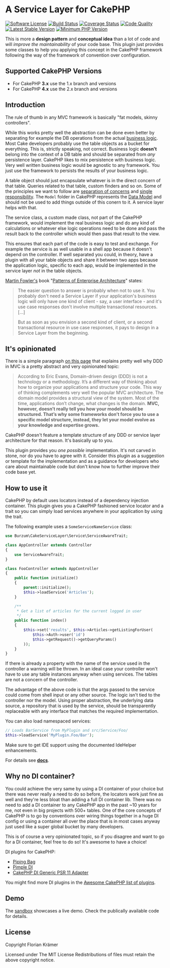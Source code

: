 #  A Service Layer for CakePHP

[![Software License](https://img.shields.io/badge/license-MIT-brightgreen.svg?style=flat-square)](LICENSE.txt)
[![Build Status](https://img.shields.io/scrutinizer/build/g/burzum/cakephp-service-layer/master.svg?style=flat-square)](https://scrutinizer-ci.com/g/burzum/cakephp-service-layer/)
[![Coverage Status](https://img.shields.io/scrutinizer/coverage/g/burzum/cakephp-service-layer/master.svg?style=flat-square)](https://scrutinizer-ci.com/g/burzum/cakephp-service-layer/?branch=master)
[![Code Quality](https://img.shields.io/scrutinizer/g/burzum/cakephp-service-layer/master.svg?style=flat-square)](https://scrutinizer-ci.com/g/burzum/cakephp-service-layer/?branch=master)
[![Latest Stable Version](https://poser.pugx.org/burzum/cakephp-service-layer/v/stable.svg)](https://packagist.org/packages/burzum/cakephp-service-layer)
[![Minimum PHP Version](https://img.shields.io/badge/php-%3E%3D%208.1-8892BF.svg)](https://php.net/)

This is more a **design pattern** and **conceptual idea** than a lot of code and will *improve the maintainability* of your code base. This plugin just provides some classes to help you applying this concept in the CakePHP framework following the way of the framework of convention over configuration.

## Supported CakePHP Versions

* For CakePHP **3.x** use the 1.x branch and versions
* For CakePHP **4.x** use the 2.x branch and versions

## Introduction

The rule of thumb in any MVC framework is basically "fat models, skinny controllers".

While this works pretty well the abstraction can be done even better by separating for example the DB operations from the actual [business logic](https://en.wikipedia.org/wiki/Business_logic). Most Cake developers probably use the table objects as a bucket for everything. This is, strictly speaking, not correct. Business logic **doesn't** belong into the context of a DB table and should be separated from *any* persistence layer. CakePHP likes to mix persistence with business logic. Very well written business logic would be agnostic to any framework. You just use the framework to persists the results of your business logic.

A table object should just encapsulate whatever is in the direct concern of that table. Queries related to that table, custom finders and so on. Some of the principles we want to follow are [separation of concerns](https://en.wikipedia.org/wiki/Separation_of_concerns) and [single responsibility](https://en.wikipedia.org/wiki/Single_responsibility_principle). The `Model` folder in CakePHP represents the [Data Model](https://en.wikipedia.org/wiki/Data_model) and should not be used to add things outside of this conern to it. A service layer helps with that.

The service class, a custom made class, not part of the CakePHP framework, would implement the real business logic and do any kind of calculations or whatever else logic operations need to be done and pass the result back to the controller which would then pass that result to the view.

This ensures that each part of the code is easy to test and exchange. For example the service is as well usable in a shell app because it doesn't depend on the controller. If well separated you could, in theory, have a plugin with all your table objects and share it between two apps because the application logic, specific to each app, would be implemented in the service layer *not* in the table objects.

[Martin Fowler's](https://en.wikipedia.org/wiki/Martin_Fowler) book "[Patterns of Enterprise Architecture](https://martinfowler.com/books/eaa.html)" states:

> The easier question to answer is probably when not to use it. You probably don't need a Service Layer if your application's business logic will only have one kind of client - say, a user interface - and it's use case responses don't involve multiple transactional resources. [...]
>
> But as soon as you envision a second kind of client, or a second transactional resource in use case responses, it pays to design in a Service Layer from the beginning.

## It's opinionated

There is a simple paragraph [on this page](https://blog.fedecarg.com/2009/03/11/domain-driven-design-and-mvc-architectures/) that explains pretty well why DDD in MVC is a pretty abstract and very opinionated topic:

> According to Eric Evans, Domain-driven design (DDD) is not a technology or a methodology. It’s a different way of thinking about how to organize your applications and structure your code. This way of thinking complements very well the popular MVC architecture. The domain model provides a structural view of the system. Most of the time, applications don’t change, what changes is the domain. **MVC, however, doesn’t really tell you how your model should be structured. That’s why some frameworks don’t force you to use a specific model structure, instead, they let your model evolve as your knowledge and expertise grows.**

CakePHP doesn't feature a template structure of any DDD or service layer architecture for that reason. It's basically up to you.

This plugin provides you *one possible* implementation. It's not carved in stone, nor do you have to agree with it. Consider this plugin as a suggestion or template for the implementation and as a guidance for developers who care about maintainable code but don't know how to further improve their code base yet.

## How to use it

CakePHP by default uses locators instead of a dependency injection container. This plugin gives you a CakePHP fashioned service locator and a trait so you can simply load services anywhere in your application by using the trait.

The following example uses a `SomeServiceNameService` class:
```php
use Burzum\CakeServiceLayer\Service\ServiceAwareTrait;

class AppController extends Controller
{
    use ServiceAwareTrait;
}

class FooController extends AppController
{
    public function initialize()
    {
        parent::initialize();
        $this->loadService('Articles');
    }

    /**
     * Get a list of articles for the current logged in user
     */
    public function index()
    {
        $this->set('results', $this->Articles->getListingForUser(
            $this->Auth->user('id')
            $this->getRequest()->getQueryParams()
        ));
    }
}
```

If there is already a property with the name of the service used in the controller a warning will be thrown. In an ideal case your controller won't have to use any table instances anyway when using services. The tables are not a concern of the controller.

The advantage of the above code is that the args passed to the service could come from shell input or any other source. The logic isn't tied to the controller nor the model. Using proper abstraction, the underlying data source, a repository that is used by the service, should be transparently replaceable with any interface that matches the required implementation.

You can also load namespaced services:
```php
// Loads BarService from MyPlugin and src/Service/Foo/
$this->loadService('MyPlugin.Foo/Bar');
```

Make sure to get IDE support using the documented IdeHelper enhancements.

For details see **[docs](/docs)**.

## Why no DI container?

You could achieve the very same by using a DI container of your choice but there was never really a need to do so before, the locators work just fine as well and they're less bloat than adding a full DI container lib. There was no need to add a DI container to any CakePHP app in the past ~10 years for me, not even in big projects with 500+ tables. One of the core concepts of CakePHP is to go by conventions over wiring things together in a huge DI config or using a container all over the place that is in most cases anyway just used like a super global bucket by many developers.

This is of course a very opinionated topic, so if you disagree and want to go for a DI container, feel free to do so! It's awesome to have a choice!

DI plugins for CakePHP:

 * [Piping Bag](https://github.com/lorenzo/piping-bag)
 * [Pimple DI](https://github.com/rochamarcelo/cake-pimple-di)
 * [CakePHP DI Generic PSR 11 Adapter](https://github.com/robotusers/cakephp-di)

You might find more DI plugins in the [Awesome CakePHP list of plugins](https://github.com/FriendsOfCake/awesome-cakephp#dependency-injection).

## Demo
The [sandbox](https://sandbox4.dereuromark.de/sandbox/service-examples) showcases a live demo. Check the publically available code for details.

## License

Copyright Florian Krämer

Licensed under The MIT License Redistributions of files must retain the above copyright notice.
